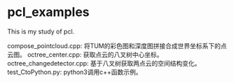 # pcl_examples
This is my study of pcl.

compose_pointcloud.cpp: 将TUM的彩色图和深度图拼接合成世界坐标系下的点云图。
octree_center.cpp: 获取点云的八叉树中心坐标。
octree_changedetector.cpp: 基于八叉树获取两点云的空间结构变化。
test_CtoPython.py: python3调用c++函数示例。
